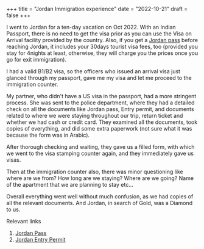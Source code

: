 +++
title = "Jordan Immigration experience"
date = "2022-10-21"
draft = false
+++

I went to Jordan for a ten-day vacation on Oct 2022. With an Indian Passport, there is no need to get the visa prior as you can use the Visa on Arrival facility provided by the country. Also, if you get a [Jordan pass](https://www.jordanpass.jo/) before reaching Jordan, it includes your 30days tourist visa fees, too (provided you stay for 4nights at least, otherwise, they will charge you the prices once you go for exit immigration).




I had a valid B1/B2 visa, so the officers who issued an arrival visa just glanced through my passport, gave me my visa and let me proceed to the immigration counter.

My partner, who didn't have a US visa in the passport, had a more stringent process. She was sent to the police department, where they had a detailed check on all the documents like Jordan pass, Entry permit, and documents related to where we were staying throughout our trip, return ticket and whether we had cash or credit card. They examined all the documents, took copies of everything, and did some extra paperwork (not sure what it was because the form was in Arabic).

After thorough checking and waiting, they gave us a filled form, with which we went to the visa stamping counter again, and they immediately gave us visas.

Then at the immigration counter also, there was minor questioning like where are we from? How long are we staying? Where are we going? Name of the apartment that we are planning to stay etc...

Overall everything went well without much confusion, as we had copies of all the relevant documents.
And Jordan, in search of Gold, was a Diamond to us.


Relevant links
1. [Jordan Pass](https://www.jordanpass.jo/)
2. [Jordan Entry Permit](https://www.visitjordan.gov.jo/form/)
